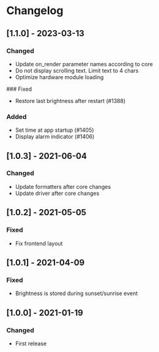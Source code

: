 # Changelog

## [1.1.0] - 2023-03-13
### Changed
* Update on_render parameter names according to core
* Do not display scrolling text. Limit text to 4 chars
* Optimize hardware module loading

### Fixed
* Restore last brightness after restart (#1388)

### Added
* Set time at app startup (#1405)
* Display alarm indicator (#1406)

## [1.0.3] - 2021-06-04
### Changed
* Update formatters after core changes
* Update driver after core changes

## [1.0.2] - 2021-05-05
### Fixed
* Fix frontend layout

## [1.0.1] - 2021-04-09
### Fixed
* Brightness is stored during sunset/sunrise event

## [1.0.0] - 2021-01-19
### Changed
* First release


